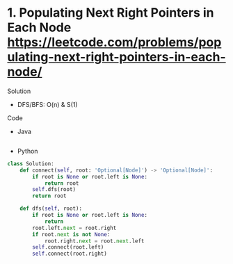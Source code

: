# 1. Populating Next Right Pointers in Each Node https://leetcode.com/problems/populating-next-right-pointers-in-each-node/

Solution

- DFS/BFS: O(n) & S(1)

Code

- Java

```java

```

- Python

```python
class Solution:
    def connect(self, root: 'Optional[Node]') -> 'Optional[Node]':
        if root is None or root.left is None:
            return root
        self.dfs(root)
        return root

    def dfs(self, root):
        if root is None or root.left is None:
            return 
        root.left.next = root.right
        if root.next is not None:
            root.right.next = root.next.left
        self.connect(root.left)
        self.connect(root.right)
```